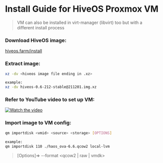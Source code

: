 # Install Guide for HiveOS Proxmox VM
> VM can also be installed in virt-manager (libvirt) too but with a different install process

### Download HiveOS image: 
[hiveos.farm/install](https://hiveos.farm/install/)

### Extract image:
```bash
xz -dv <hiveos image file ending in .xz>

example:
xz -dv hiveos-0.6-212-stable@211201.img.xz
```

### Refer to YouTube video to set up VM:
[![Watch the video](https://img.youtube.com/vi/OHiQqJcrjdk/default.jpg)](https://youtu.be/OHiQqJcrjdk)

### Import image to VM config: 
```bash
qm importdisk <vmid> <source> <storage> [OPTIONS]

example:
qm importdisk 110 ./haos_ova-6.6.qcow2 local-lvm
```
> [Options]=> --format <qcow2 | raw | vmdk>
